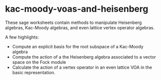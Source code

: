 # kac-moody-voas-and-heisenberg

These sage worksheets contain methods to 
manipulate Heisenberg algebras, Kac-Moody algebras, and 
even lattice vertex operator algebras. 

A few highlights: 

- Compute an explicit basis for the root subspace of a Kac-Moody algebra
- Compute the action of a the Heisenberg algebra associated to a vector space on the Fock module
- Calculate the action of a vertex operator in an even lattice VOA in the basic representation. 
